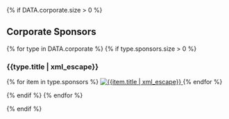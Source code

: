 {% if DATA.corporate.size > 0 %}

<h2>Corporate Sponsors</h2>

{% for type in DATA.corporate %}
{% if type.sponsors.size > 0 %}

<h3>{{type.title | xml_escape}}</h3>

{% for item in type.sponsors %}
<a href="{{item.link | uri_escape}}" class="sLink" target="_blank" rel="noopener noreferrer">
    <img src="{{item.image | uri_escape}}" class="sImage" alt="{{item.title | xml_escape}}">
</a>
{% endfor %}

{% endif %}
{% endfor %}

{% endif %}
